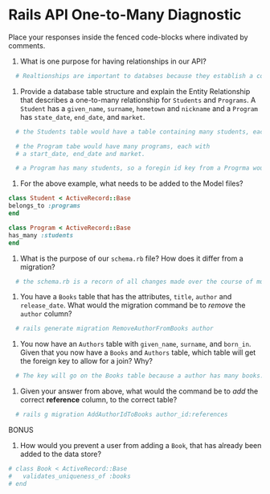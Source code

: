 # Rails API One-to-Many Diagnostic

Place your responses inside the fenced code-blocks where indivated by comments.

1.  What is one purpose for having relationships in our API?

```sh
  # Realtionships are important to databses because they establish a connection between two separate but related data sets.
```

1.  Provide a database table structure and explain the Entity Relationship
that describes a one-to-many relationship for `Students` and `Programs`.
A `Student` has a `given_name`, `surname`, `hometown` and `nickname` and a
`Program` has `state_date`, `end_date`, and `market`.

```sh
  # the Students table would have a table containing many students, each with a given_name, surname, and hometown

  # the Program tabe would have many programs, each with
  # a start_date, end_date and market.

  # a Program has many students, so a foregin id key from a Progrma would be placed in a new Program_id column in the Students table.
```

1.  For the above example, what needs to be added to the Model files?

```rb
class Student < ActiveRecord::Base
belongs_to :programs
end
```

```rb
class Program < ActiveRecord::Base
has_many :students
end
```

1.  What is the purpose of our `schema.rb` file? How does it differ from a migration?

```sh
  # the schema.rb is a recorn of all changes made over the course of multiple migrations. It is a total collection of changed in the databse over time
```

1.  You have a `Books` table that has the attributes, `title`, `author` and
`release_date`. What would the migration command be to _remove_ the `author`
column?

```sh
  # rails generate migration RemoveAuthorFromBooks author
```

1.  You now have an `Authors` table with `given_name`, `surname`, and `born_in`.
Given that you now have a `Books` and `Authors` table, which table will get the
foreign key to allow for a join? Why?

```sh
  # The key will go on the Books table because a author has many books. the key is used to reference the author of the specified book.
```

1.  Given your answer from above, what would the command be to _add_ the correct **reference** column, to the correct table?

```sh
  # rails g migration AddAuthorIdToBooks author_id:references

```

BONUS

1.  How would you prevent a user from adding a `Book`, that has already been added
to the data store?

```sh
# class Book < ActiveRecord::Base
#   validates_uniqueness_of :books
# end
```
